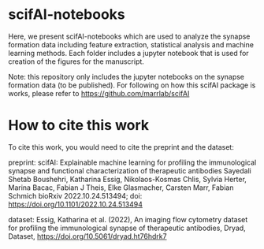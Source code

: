 # scifAI-notebooks

Here, we present scifAI-notebooks which are used to analyze the synapse formation data including feature extraction, statistical analysis and machine learning methods. Each folder includes a jupyter notebook that is used for creation of the figures for the manuscript.

Note: this repository only includes the jupyter notebooks on the synapse formation data (to be published). For following on how this scifAI package is works, please refer to https://github.com/marrlab/scifAI

# How to cite this work

To cite this work, you would need to cite the preprint and the dataset:

preprint:
scifAI: Explainable machine learning for profiling the immunological synapse and functional characterization of therapeutic antibodies
Sayedali Shetab Boushehri, Katharina Essig, Nikolaos-Kosmas Chlis, Sylvia Herter, Marina Bacac, Fabian J Theis, Elke Glasmacher, Carsten Marr, Fabian Schmich
bioRxiv 2022.10.24.513494; doi: https://doi.org/10.1101/2022.10.24.513494

dataset:
Essig, Katharina et al. (2022), An imaging flow cytometry dataset for profiling the immunological synapse of therapeutic antibodies, Dryad, Dataset, https://doi.org/10.5061/dryad.ht76hdrk7
